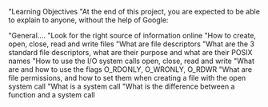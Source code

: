 "Learning Objectives
"At the end of this project, you are expected to be able to explain to anyone, without the help of Google:

"General....
"Look for the right source of information online
"How to create, open, close, read and write files
"What are file descriptors
"What are the 3 standard file descriptors, what are their purpose and what are their POSIX names
"How to use the I/O system calls open, close, read and write
"What are and how to use the flags O_RDONLY, O_WRONLY, O_RDWR
"What are file permissions, and how to set them when creating a file with the open system call
"What is a system call
"What is the difference between a function and a system call
